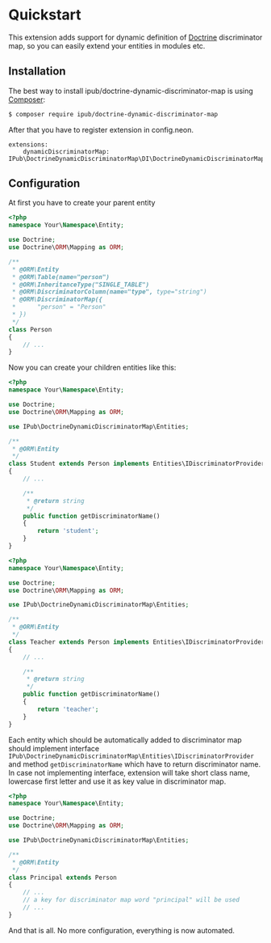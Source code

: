 # Quickstart

This extension adds support for dynamic definition of [Doctrine](http://www.doctrine-project.org/) discriminator map, so you can easily extend your entities in modules etc.

## Installation

The best way to install ipub/doctrine-dynamic-discriminator-map is using [Composer](http://getcomposer.org/):

```sh
$ composer require ipub/doctrine-dynamic-discriminator-map
```

After that you have to register extension in config.neon.

```neon
extensions:
    dynamicDiscriminatorMap: IPub\DoctrineDynamicDiscriminatorMap\DI\DoctrineDynamicDiscriminatorMapExtension
```

## Configuration

At first you have to create your parent entity

```php
<?php
namespace Your\Namespace\Entity;

use Doctrine;
use Doctrine\ORM\Mapping as ORM;

/**
 * @ORM\Entity
 * @ORM\Table(name="person")
 * @ORM\InheritanceType("SINGLE_TABLE")
 * @ORM\DiscriminatorColumn(name="type", type="string")
 * @ORM\DiscriminatorMap({
 *      "person" = "Person"
 * })
 */
class Person
{
    // ...
}
```

Now you can create your children entities like this:

```php
<?php
namespace Your\Namespace\Entity;

use Doctrine;
use Doctrine\ORM\Mapping as ORM;

use IPub\DoctrineDynamicDiscriminatorMap\Entities;

/**
 * @ORM\Entity
 */
class Student extends Person implements Entities\IDiscriminatorProvider
{
    // ...

    /**
     * @return string
     */
    public function getDiscriminatorName()
    {
        return 'student';
    }
}
```

```php
<?php
namespace Your\Namespace\Entity;

use Doctrine;
use Doctrine\ORM\Mapping as ORM;

use IPub\DoctrineDynamicDiscriminatorMap\Entities;

/**
 * @ORM\Entity
 */
class Teacher extends Person implements Entities\IDiscriminatorProvider
{
    // ...

    /**
     * @return string
     */
    public function getDiscriminatorName()
    {
        return 'teacher';
    }
}
```

Each entity which should be automatically added to discriminator map should implement interface ```IPub\DoctrineDynamicDiscriminatorMap\Entities\IDiscriminatorProvider``` and method ```getDiscriminatorName``` which have to return discriminator name. In case not implementing interface, extension will take short class name, lowercase first letter and use it as key value in discriminator map.


```php
<?php
namespace Your\Namespace\Entity;

use Doctrine;
use Doctrine\ORM\Mapping as ORM;

use IPub\DoctrineDynamicDiscriminatorMap\Entities;

/**
 * @ORM\Entity
 */
class Principal extends Person
{
    // ...
    // a key for discriminator map word "principal" will be used
    // ...
}
```

And that is all. No more configuration, everything is now automated.
